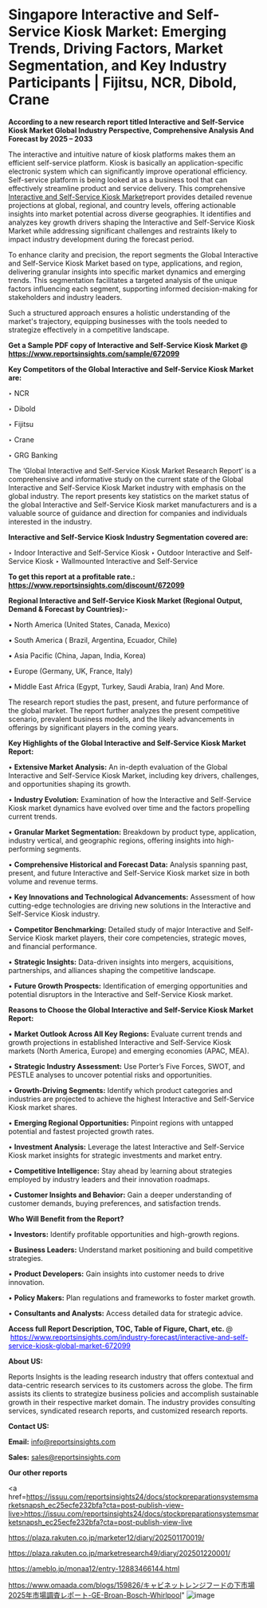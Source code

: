 # Singapore Interactive and Self-Service Kiosk Market: Emerging Trends, Driving Factors, Market Segmentation, and Key Industry Participants | Fijitsu, NCR, Dibold, Crane

<strong>According to a new research report titled Interactive and Self-Service Kiosk Market Global Industry Perspective, Comprehensive Analysis And Forecast by 2025 – 2033</strong>

The interactive and intuitive nature of kiosk platforms makes them an efficient self-service platform. Kiosk is basically an application-specific electronic system which can significantly improve operational efficiency. Self-service platform is being looked at as a business tool that can effectively streamline product and service delivery. This comprehensive <a href=https://www.reportsinsights.com/sample/672099>Interactive and Self-Service Kiosk Market</a>report provides detailed revenue projections at global, regional, and country levels, offering actionable insights into market potential across diverse geographies. It identifies and analyzes key growth drivers shaping the Interactive and Self-Service Kiosk Market while addressing significant challenges and restraints likely to impact industry development during the forecast period.

To enhance clarity and precision, the report segments the Global Interactive and Self-Service Kiosk Market based on type, applications, and region, delivering granular insights into specific market dynamics and emerging trends. This segmentation facilitates a targeted analysis of the unique factors influencing each segment, supporting informed decision-making for stakeholders and industry leaders.

Such a structured approach ensures a holistic understanding of the market's trajectory, equipping businesses with the tools needed to strategize effectively in a competitive landscape.

<strong>Get a Sample PDF copy of Interactive and Self-Service Kiosk Market </strong><strong>@<a href=https://www.reportsinsights.com/sample/672099 style=color:#0000ff;> https://www.reportsinsights.com/sample/672099</a></strong></font>

<strong>Key Competitors of the Global Interactive and Self-Service Kiosk Market are:</strong>

‣ NCR

‣ Dibold

‣ Fijitsu

‣ Crane

‣ GRG Banking

The ‘Global Interactive and Self-Service Kiosk Market Research Report’ is a comprehensive and informative study on the current state of the Global Interactive and Self-Service Kiosk Market industry with emphasis on the global industry. The report presents key statistics on the market status of the global Interactive and Self-Service Kiosk market manufacturers and is a valuable source of guidance and direction for companies and individuals interested in the industry.

<strong>Interactive and Self-Service Kiosk Industry Segmentation covered are:</strong>

‣ Indoor Interactive and Self-Service Kiosk
‣ Outdoor Interactive and Self-Service Kiosk
‣ Wallmounted Interactive and Self-Service

<strong>To get this report at a profitable rate.: <a href=https://www.reportsinsights.com/discount/672099 style=color:#0000ff;>https://www.reportsinsights.com/discount/672099</a></strong></font>

<strong>Regional Interactive and Self-Service Kiosk Market (Regional Output, Demand &amp; Forecast by Countries):-</strong>

• North America (United States, Canada, Mexico)

• South America ( Brazil, Argentina, Ecuador, Chile)

• Asia Pacific (China, Japan, India, Korea)

• Europe (Germany, UK, France, Italy)

• Middle East Africa (Egypt, Turkey, Saudi Arabia, Iran) And More.

The research report studies the past, present, and future performance of the global market. The report further analyzes the present competitive scenario, prevalent business models, and the likely advancements in offerings by significant players in the coming years.

<strong>Key Highlights of the Global Interactive and Self-Service Kiosk Market Report:</strong>

• <strong>Extensive Market Analysis:</strong> An in-depth evaluation of the Global Interactive and Self-Service Kiosk Market, including key drivers, challenges, and opportunities shaping its growth.

• <strong>Industry Evolution:</strong> Examination of how the Interactive and Self-Service Kiosk market dynamics have evolved over time and the factors propelling current trends.

• <strong>Granular Market Segmentation:</strong> Breakdown by product type, application, industry vertical, and geographic regions, offering insights into high-performing segments.

• <strong>Comprehensive Historical and Forecast Data:</strong> Analysis spanning past, present, and future Interactive and Self-Service Kiosk market size in both volume and revenue terms.

• <strong>Key Innovations and Technological Advancements:</strong> Assessment of how cutting-edge technologies are driving new solutions in the Interactive and Self-Service Kiosk industry.

• <strong>Competitor Benchmarking:</strong> Detailed study of major Interactive and Self-Service Kiosk market players, their core competencies, strategic moves, and financial performance.

• <strong>Strategic Insights:</strong> Data-driven insights into mergers, acquisitions, partnerships, and alliances shaping the competitive landscape.

• <strong>Future Growth Prospects:</strong> Identification of emerging opportunities and potential disruptors in the Interactive and Self-Service Kiosk market.

<strong>Reasons to Choose the Global Interactive and Self-Service Kiosk Market Report:</strong>

• <strong>Market Outlook Across All Key Regions:</strong> Evaluate current trends and growth projections in established Interactive and Self-Service Kiosk markets (North America, Europe) and emerging economies (APAC, MEA).

• <strong>Strategic Industry Assessment:</strong> Use Porter’s Five Forces, SWOT, and PESTLE analyses to uncover potential risks and opportunities.

• <strong>Growth-Driving Segments:</strong> Identify which product categories and industries are projected to achieve the highest Interactive and Self-Service Kiosk market shares.

• <strong>Emerging Regional Opportunities:</strong> Pinpoint regions with untapped potential and fastest projected growth rates.

• <strong>Investment Analysis:</strong> Leverage the latest Interactive and Self-Service Kiosk market insights for strategic investments and market entry.

• <strong>Competitive Intelligence:</strong> Stay ahead by learning about strategies employed by industry leaders and their innovation roadmaps.

• <strong>Customer Insights and Behavior:</strong> Gain a deeper understanding of customer demands, buying preferences, and satisfaction trends.

<strong>Who Will Benefit from the Report?</strong>

• <strong>Investors:</strong> Identify profitable opportunities and high-growth regions.

• <strong>Business Leaders:</strong> Understand market positioning and build competitive strategies.

• <strong>Product Developers:</strong> Gain insights into customer needs to drive innovation.

• <strong>Policy Makers:</strong> Plan regulations and frameworks to foster market growth.

• <strong>Consultants and Analysts:</strong> Access detailed data for strategic advice.
</ul>
<strong>Access full Report Description, TOC, Table of Figure, Chart, etc. </strong>@  <a href=https://www.reportsinsights.com/industry-forecast/interactive-and-self-service-kiosk-global-market-672099 style=color:#0000ff;>https://www.reportsinsights.com/industry-forecast/interactive-and-self-service-kiosk-global-market-672099</a></font>

<strong><strong>About US</strong>:</strong>

Reports Insights is the leading research industry that offers contextual and data-centric research services to its customers across the globe. The firm assists its clients to strategize business policies and accomplish sustainable growth in their respective market domain. The industry provides consulting services, syndicated research reports, and customized research reports.

<strong>Contact US:</strong>

<p class=""""><b>Email:</b> <a href=mailto:info@reportsinsights.com>info@reportsinsights.com</a></p>
<p class=""""><b>Sales:</b> <a href=mailto:sales@reportsinsights.com>sales@reportsinsights.com</a></p>

<strong>Our other reports</strong>

<a href=https://issuu.com/reportsinsights24/docs/stockpreparationsystemsmarketsnapsh_ec25ecfe232bfa?cta=post-publish-view-live>https://issuu.com/reportsinsights24/docs/stockpreparationsystemsmarketsnapsh_ec25ecfe232bfa?cta=post-publish-view-live</a>

<a href=https://plaza.rakuten.co.jp/marketer12/diary/202501170019/>https://plaza.rakuten.co.jp/marketer12/diary/202501170019/</a>

<a href=https://plaza.rakuten.co.jp/marketresearch49/diary/202501220001/>https://plaza.rakuten.co.jp/marketresearch49/diary/202501220001/</a>

<a href=https://ameblo.jp/monaa12/entry-12883466144.html>https://ameblo.jp/monaa12/entry-12883466144.html</a>

<a href=https://www.omaada.com/blogs/159826/キャビネットレンジフードの下市場2025年市場調査レポート-GE-Broan-Bosch-Whirlpool>https://www.omaada.com/blogs/159826/キャビネットレンジフードの下市場2025年市場調査レポート-GE-Broan-Bosch-Whirlpool</a>"
![image](https://github.com/user-attachments/assets/607dc830-9bfd-46e9-b2c5-c2a45f120151)
